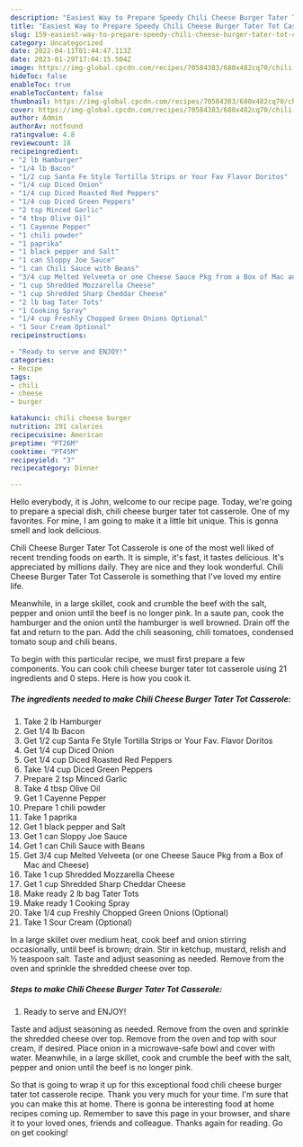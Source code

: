 ```yaml
---
description: "Easiest Way to Prepare Speedy Chili Cheese Burger Tater Tot Casserole"
title: "Easiest Way to Prepare Speedy Chili Cheese Burger Tater Tot Casserole"
slug: 159-easiest-way-to-prepare-speedy-chili-cheese-burger-tater-tot-casserole
category: Uncategorized
date: 2022-04-11T01:44:47.113Z
date: 2023-01-29T17:04:15.504Z
image: https://img-global.cpcdn.com/recipes/70584383/680x482cq70/chili-cheese-burger-tater-tot-casserole-recipe-main-photo.jpg
hideToc: false
enableToc: true
enableTocContent: false
thumbnail: https://img-global.cpcdn.com/recipes/70584383/680x482cq70/chili-cheese-burger-tater-tot-casserole-recipe-main-photo.jpg
cover: https://img-global.cpcdn.com/recipes/70584383/680x482cq70/chili-cheese-burger-tater-tot-casserole-recipe-main-photo.jpg
author: Admin
authorAv: notfound
ratingvalue: 4.8
reviewcount: 18
recipeingredient:
- "2 lb Hamburger"
- "1/4 lb Bacon"
- "1/2 cup Santa Fe Style Tortilla Strips or Your Fav Flavor Doritos"
- "1/4 cup Diced Onion"
- "1/4 cup Diced Roasted Red Peppers"
- "1/4 cup Diced Green Peppers"
- "2 tsp Minced Garlic"
- "4 tbsp Olive Oil"
- "1 Cayenne Pepper"
- "1 chili powder"
- "1 paprika"
- "1 black pepper and Salt"
- "1 can Sloppy Joe Sauce"
- "1 can Chili Sauce with Beans"
- "3/4 cup Melted Velveeta or one Cheese Sauce Pkg from a Box of Mac and Cheese"
- "1 cup Shredded Mozzarella Cheese"
- "1 cup Shredded Sharp Cheddar Cheese"
- "2 lb bag Tater Tots"
- "1 Cooking Spray"
- "1/4 cup Freshly Chopped Green Onions Optional"
- "1 Sour Cream Optional"
recipeinstructions:

- "Ready to serve and ENJOY!"
categories:
- Recipe
tags:
- chili
- cheese
- burger

katakunci: chili cheese burger 
nutrition: 291 calories
recipecuisine: American
preptime: "PT26M"
cooktime: "PT45M"
recipeyield: "3"
recipecategory: Dinner

---
```



Hello everybody, it is John, welcome to our recipe page. Today, we're going to prepare a special dish, chili cheese burger tater tot casserole. One of my favorites. For mine, I am going to make it a little bit unique. This is gonna smell and look delicious.

Chili Cheese Burger Tater Tot Casserole is one of the most well liked of recent trending foods on earth. It is simple, it's fast, it tastes delicious. It's appreciated by millions daily. They are nice and they look wonderful. Chili Cheese Burger Tater Tot Casserole is something that I've loved my entire life.

Meanwhile, in a large skillet, cook and crumble the beef with the salt, pepper and onion until the beef is no longer pink. In a saute pan, cook the hamburger and the onion until the hamburger is well browned. Drain off the fat and return to the pan. Add the chili seasoning, chili tomatoes, condensed tomato soup and chili beans.


To begin with this particular recipe, we must first prepare a few components. You can cook chili cheese burger tater tot casserole using 21 ingredients and 0 steps. Here is how you cook it.

<!--inarticleads1-->

##### The ingredients needed to make Chili Cheese Burger Tater Tot Casserole:

1. Take 2 lb Hamburger
1. Get 1/4 lb Bacon
1. Get 1/2 cup Santa Fe Style Tortilla Strips or Your Fav. Flavor Doritos
1. Get 1/4 cup Diced Onion
1. Get 1/4 cup Diced Roasted Red Peppers
1. Take 1/4 cup Diced Green Peppers
1. Prepare 2 tsp Minced Garlic
1. Take 4 tbsp Olive Oil
1. Get 1 Cayenne Pepper
1. Prepare 1 chili powder
1. Take 1 paprika
1. Get 1 black pepper and Salt
1. Get 1 can Sloppy Joe Sauce
1. Get 1 can Chili Sauce with Beans
1. Get 3/4 cup Melted Velveeta (or one Cheese Sauce Pkg from a Box of Mac and Cheese)
1. Take 1 cup Shredded Mozzarella Cheese
1. Get 1 cup Shredded Sharp Cheddar Cheese
1. Make ready 2 lb bag Tater Tots
1. Make ready 1 Cooking Spray
1. Take 1/4 cup Freshly Chopped Green Onions (Optional)
1. Take 1 Sour Cream (Optional)


In a large skillet over medium heat, cook beef and onion stirring occasionally, until beef is brown; drain. Stir in ketchup, mustard, relish and ½ teaspoon salt. Taste and adjust seasoning as needed. Remove from the oven and sprinkle the shredded cheese over top. 

<!--inarticleads2-->

##### Steps to make Chili Cheese Burger Tater Tot Casserole:


1. Ready to serve and ENJOY!

Taste and adjust seasoning as needed. Remove from the oven and sprinkle the shredded cheese over top. Remove from the oven and top with sour cream, if desired. Place onion in a microwave-safe bowl and cover with water. Meanwhile, in a large skillet, cook and crumble the beef with the salt, pepper and onion until the beef is no longer pink. 

So that is going to wrap it up for this exceptional food chili cheese burger tater tot casserole recipe. Thank you very much for your time. I'm sure that you can make this at home. There is gonna be interesting food at home recipes coming up. Remember to save this page in your browser, and share it to your loved ones, friends and colleague. Thanks again for reading. Go on get cooking!
